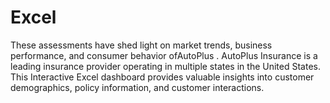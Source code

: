 # Excel
These assessments have shed light on market trends, business performance, and consumer behavior ofAutoPlus . AutoPlus Insurance is a leading insurance provider operating in multiple states in the United States. This Interactive Excel dashboard provides  valuable insights into customer demographics, policy  information, and customer interactions. 
